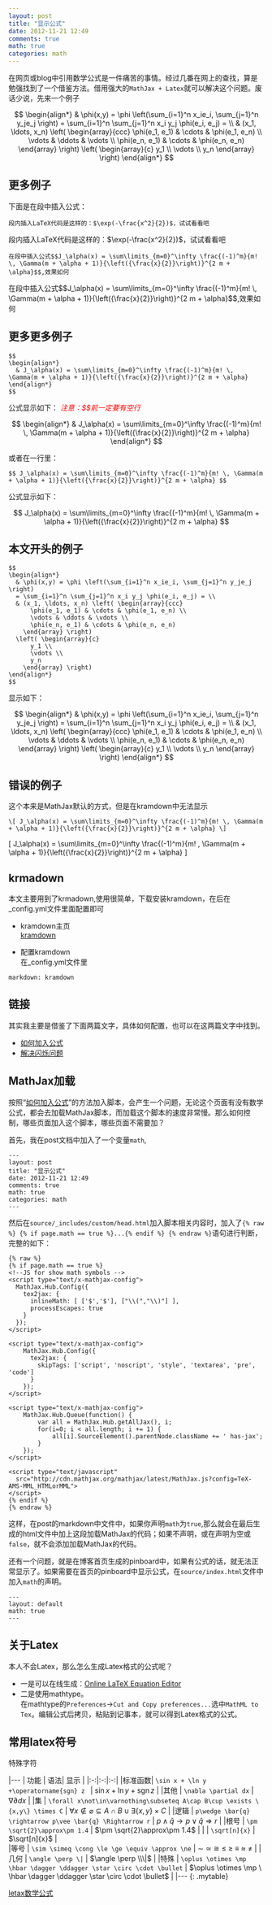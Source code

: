 ```yaml
---
layout: post
title: "显示公式"
date: 2012-11-21 12:49
comments: true
math: true
categories: math
---
```


在网页或blog中引用数学公式是一件痛苦的事情。经过几番在网上的查找，算是勉强找到了一个借鉴方法。借用强大的`MathJax + Latex`就可以解决这个问题。废话少说，先来一个例子  

$$
\begin{align*}
  & \phi(x,y) = \phi \left(\sum_{i=1}^n x_ie_i, \sum_{j=1}^n y_je_j \right)
  = \sum_{i=1}^n \sum_{j=1}^n x_i y_j \phi(e_i, e_j) = \\
  & (x_1, \ldots, x_n) \left( \begin{array}{ccc}
      \phi(e_1, e_1) & \cdots & \phi(e_1, e_n) \\
      \vdots & \ddots & \vdots \\
      \phi(e_n, e_1) & \cdots & \phi(e_n, e_n)
    \end{array} \right)
  \left( \begin{array}{c}
      y_1 \\
      \vdots \\
      y_n
    \end{array} \right)
\end{align*}
$$

<!-- more -->

## 更多例子

下面是在段中插入公式：

```
段内插入LaTeX代码是这样的：$\exp(-\frac{x^2}{2})$，试试看看吧
```
<div markdown="1" class="showbox">
段内插入LaTeX代码是这样的：$\exp(-\frac{x^2}{2})$，试试看看吧
</div>

```
在段中插入公式$$J_\alpha(x) = \sum\limits_{m=0}^\infty \frac{(-1)^m}{m! \, \Gamma(m + \alpha + 1)}{\left({\frac{x}{2}}\right)}^{2 m + \alpha}$$,效果如何
```

<div markdown="1" class="showbox">
在段中插入公式$$J_\alpha(x) = \sum\limits_{m=0}^\infty \frac{(-1)^m}{m! \, \Gamma(m + \alpha + 1)}{\left({\frac{x}{2}}\right)}^{2 m + \alpha}$$,效果如何
</div>

## 更多更多例子  

```
$$
\begin{align*}
  & J_\alpha(x) = \sum\limits_{m=0}^\infty \frac{(-1)^m}{m! \, \Gamma(m + \alpha + 1)}{\left({\frac{x}{2}}\right)}^{2 m + \alpha}
\end{align*}
$$
```
公式显示如下： <em style="color:red"> 注意：\$\$前一定要有空行</em>

$$
\begin{align*}
  & J_\alpha(x) = \sum\limits_{m=0}^\infty \frac{(-1)^m}{m! \, \Gamma(m + \alpha + 1)}{\left({\frac{x}{2}}\right)}^{2 m + \alpha}
\end{align*}
$$

或者在一行里：

```
$$ J_\alpha(x) = \sum\limits_{m=0}^\infty \frac{(-1)^m}{m! \, \Gamma(m + \alpha + 1)}{\left({\frac{x}{2}}\right)}^{2 m + \alpha} $$
```

公式显示如下：

$$ J_\alpha(x) = \sum\limits_{m=0}^\infty \frac{(-1)^m}{m! \, \Gamma(m + \alpha + 1)}{\left({\frac{x}{2}}\right)}^{2 m + \alpha} $$

## 本文开头的例子

```
$$
\begin{align*}
  & \phi(x,y) = \phi \left(\sum_{i=1}^n x_ie_i, \sum_{j=1}^n y_je_j \right)
  = \sum_{i=1}^n \sum_{j=1}^n x_i y_j \phi(e_i, e_j) = \\
  & (x_1, \ldots, x_n) \left( \begin{array}{ccc}
      \phi(e_1, e_1) & \cdots & \phi(e_1, e_n) \\
      \vdots & \ddots & \vdots \\
      \phi(e_n, e_1) & \cdots & \phi(e_n, e_n)
    \end{array} \right)
  \left( \begin{array}{c}
      y_1 \\
      \vdots \\
      y_n
    \end{array} \right)
\end{align*}
$$
```

显示如下：

$$
\begin{align*}
  & \phi(x,y) = \phi \left(\sum_{i=1}^n x_ie_i, \sum_{j=1}^n y_je_j \right)
  = \sum_{i=1}^n \sum_{j=1}^n x_i y_j \phi(e_i, e_j) = \\
  & (x_1, \ldots, x_n) \left( \begin{array}{ccc}
      \phi(e_1, e_1) & \cdots & \phi(e_1, e_n) \\
      \vdots & \ddots & \vdots \\
      \phi(e_n, e_1) & \cdots & \phi(e_n, e_n)
    \end{array} \right)
  \left( \begin{array}{c}
      y_1 \\
      \vdots \\
      y_n
    \end{array} \right)
\end{align*}
$$

## 错误的例子

这个本来是MathJax默认的方式，但是在kramdown中无法显示

```
\[ J_\alpha(x) = \sum\limits_{m=0}^\infty \frac{(-1)^m}{m! \, \Gamma(m + \alpha + 1)}{\left({\frac{x}{2}}\right)}^{2 m + \alpha} \]
```

\[ J_\alpha(x) = \sum\limits_{m=0}^\infty \frac{(-1)^m}{m! \, \Gamma(m + \alpha + 1)}{\left({\frac{x}{2}}\right)}^{2 m + \alpha} \]

## krmadown

本文主要用到了krmadown,使用很简单，下载安装kramdown，在后在\_config.yml文件里面配置即可

* kramdown主页   
[kramdown](http://kramdown.rubyforge.org/)  

* 配置kramdown  
在_config.yml文件里

```
markdown: kramdown
```

## 链接

其实我主要是借鉴了下面两篇文字，具体如何配置，也可以在这两篇文字中找到。

* [如何加入公式](http://yanping.me/cn/blog/2012/03/10/octopress-with-latex/)  
* [解决闪烁问题](http://steshaw.org/blog/2012/02/09/hello-mathjax/)  

## MathJax加载

按照“[如何加入公式](http://yanping.me/cn/blog/2012/03/10/octopress-with-latex/)”的方法加入脚本，会产生一个问题，无论这个页面有没有数学公式，都会去加载MathJax脚本，而加载这个脚本的速度非常慢。那么如何控制，哪些页面加入这个脚本，哪些页面不需要加？    

首先，我在post文档中加入了一个变量`math`,

```
---
layout: post
title: "显示公式"
date: 2012-11-21 12:49
comments: true
math: true
categories: math
---
```

然后在`source/_includes/custom/head.html`加入脚本相关内容时，加入了`{% raw %} {% if page.math == true %}...{% endif %} {% endraw %}`语句进行判断，完整的如下：

```
{% raw %}
{% if page.math == true %}
<!--JS for show math symbols -->
<script type="text/x-mathjax-config">
  MathJax.Hub.Config({
    tex2jax: {
      inlineMath: [ ['$','$'], ["\\(","\\)"] ],
      processEscapes: true
    }
  });
</script>

<script type="text/x-mathjax-config">
    MathJax.Hub.Config({
      tex2jax: {
        skipTags: ['script', 'noscript', 'style', 'textarea', 'pre', 'code']
      }
    });
</script>

<script type="text/x-mathjax-config">
    MathJax.Hub.Queue(function() {
        var all = MathJax.Hub.getAllJax(), i;
        for(i=0; i < all.length; i += 1) {
            all[i].SourceElement().parentNode.className += ' has-jax';
        }
    });
</script>

<script type="text/javascript"
  src="http://cdn.mathjax.org/mathjax/latest/MathJax.js?config=TeX-AMS-MML_HTMLorMML">
</script>
{% endif %}
{% endraw %}
```

这样，在post的markdown中文件中，如果你声明`math`为`true`,那么就会在最后生成的html文件中加上这段加载MathJax的代码；如果不声明，或在声明为空或`false`，就不会添加加载MathJax的代码。   

还有一个问题，就是在博客首页生成的pinboard中，如果有公式的话，就无法正常显示了。如果需要在首页的pinboard中显示公式，在`source/index.html`文件中加入`math`的声明。

```
---
layout: default
math: true
---
```

## 关于Latex

本人不会Latex，那么怎么生成Latex格式的公式呢？   

* 一是可以在线生成：[Online LaTeX Equation Editor](http://www.codecogs.com/latex/eqneditor.php)   
* 二是使用mathtype。   
	在mathtype的`Preferences`->`Cut and Copy preferences...`选中`MathML to Tex`。编辑公式后拷贝，粘贴到记事本，就可以得到Latex格式的公式。


## 常用latex符号

特殊字符

|---
| 功能 | 语法| 显示 |
|:-:|:-:|:-:|
|标准函数| `\sin x + \ln y +\operatorname{sgn} z ` | $\sin x + \ln y +\operatorname{sgn} z$ |
|其他    | `\nabla \partial dx`                      | $\nabla \partial dx$                   |
|集      | `\forall x\not\in\varnothing\subseteq A\cap B\cup \exists \{x,y\} \times C` | $\forall x \not\in \varnothing \subseteq A\cap B\cup \exists \{x,y\} \times C$ |
|逻辑    | `p\wedge \bar{q} \rightarrow p\vee \bar{q} \Rightarrow r` | $p\wedge \bar{q} \rightarrow p\vee \bar{q} \Rightarrow r$ |
|根号    | `\pm \sqrt{2}\approx\pm 1.4`              | $\pm \sqrt{2}\approx\pm 1.4$ |
|        | `\sqrt[n]{x}`        | $\sqrt[n]{x}$ |          
|等号    | `\sim \simeq \cong \le \ge \equiv \approx \ne`  | $\sim \ \simeq \ \cong \ \le \ \ge \ \equiv \ \approx \ \ne$ |
|几何    | `\angle \perp \|` | $\angle \perp \\\|$ |
|特殊    | `\oplus \otimes \mp \hbar \dagger \ddagger \star \circ \cdot \bullet` | $\oplus \otimes \mp \ \hbar \dagger \ddagger \star \circ \cdot \bullet\$ | 
|---
{: .mytable}

[letax数学公式](http://wiki.ubuntu.org.cn/Wikipedia:%E6%95%B0%E5%AD%A6%E5%85%AC%E5%BC%8F)

